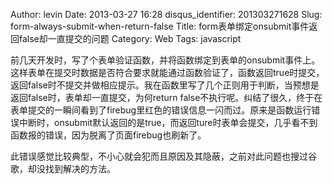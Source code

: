 Author: levin
Date: 2013-03-27 16:28
disqus_identifier: 201303271628
Slug: form-always-submit-when-return-false
Title: form表单绑定onsubmit事件返回false却一直提交的问题
Category: Web
Tags: javascript

前几天开发时，写了个表单验证函数，并将函数绑定到表单的onsubmit事件上。这样表单在提交时数据是否符合要求就能通过函数验证了，函数返回true时提交，返回false时不提交并做相应提示。<!-- more -->我在函数里写了几个正则用于判断，当预想是返回false时，表单却一直提交，为何return false不执行呢。纠结了很久，终于在表单提交的一瞬间看到了firebug里红色的错误信息一闪而过。原来是函数运行错误中断时，onsubmit默认返回的是true，而返回ture时表单会提交，几乎看不到函数报的错误，因为脱离了页面firebug也刷新了。

此错误感觉比较典型，不小心就会犯而且原因及其隐蔽，之前对此问题也搜过谷歌，却没找到解决的方法。
